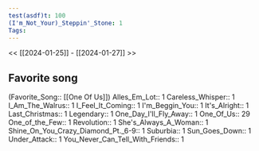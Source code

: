 ```yaml
---
test(asdf)t: 100
(I'm_Not_Your)_Steppin'_Stone: 1
Tags:
---
```

<< [[2024-01-25]] - [[2024-01-27]] >>
## Favorite song
(Favorite_Song:: [[One Of Us]])
Alles_Em_Lot:: 1
Careless_Whisper:: 1
I_Am_The_Walrus:: 1
I_Feel_It_Coming:: 1
I'm_Beggin_You:: 1
It's_Alright:: 1
Last_Christmas:: 1
Legendary:: 1
One_Day_I'll_Fly_Away:: 1
One_Of_Us:: 29
One_of_the_Few:: 1
Revolution:: 1
She's_Always_A_Woman:: 1
Shine_On_You_Crazy_Diamond_Pt._6-9:: 1
Suburbia:: 1
Sun_Goes_Down:: 1
Under_Attack:: 1
You_Never_Can_Tell_With_Friends:: 1